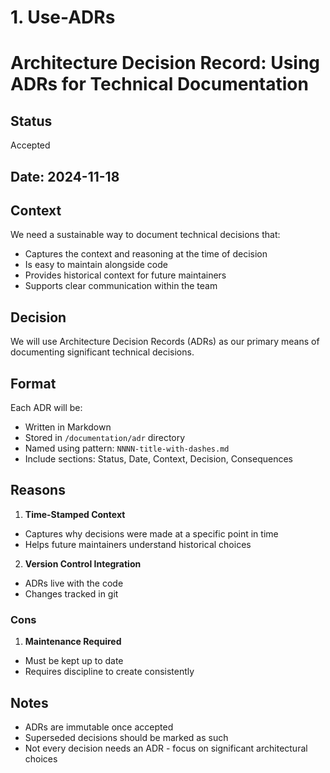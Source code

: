 # 1. Use-ADRs
# Architecture Decision Record: Using ADRs for Technical Documentation

## Status
Accepted

## Date: 2024-11-18

## Context
We need a sustainable way to document technical decisions that:
- Captures the context and reasoning at the time of decision
- Is easy to maintain alongside code
- Provides historical context for future maintainers
- Supports clear communication within the team

## Decision
We will use Architecture Decision Records (ADRs) as our primary means of documenting significant technical decisions.

## Format
Each ADR will be:
- Written in Markdown
- Stored in `/documentation/adr` directory
- Named using pattern: `NNNN-title-with-dashes.md`
- Include sections: Status, Date, Context, Decision, Consequences

## Reasons

1. **Time-Stamped Context**
- Captures why decisions were made at a specific point in time
- Helps future maintainers understand historical choices

2. **Version Control Integration**
- ADRs live with the code
- Changes tracked in git


### Cons
1. **Maintenance Required**
- Must be kept up to date
- Requires discipline to create consistently


## Notes
- ADRs are immutable once accepted
- Superseded decisions should be marked as such
- Not every decision needs an ADR - focus on significant architectural choices